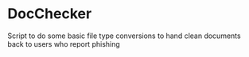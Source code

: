 # DocChecker
Script to do some basic file type conversions to hand clean documents back to users who report phishing



